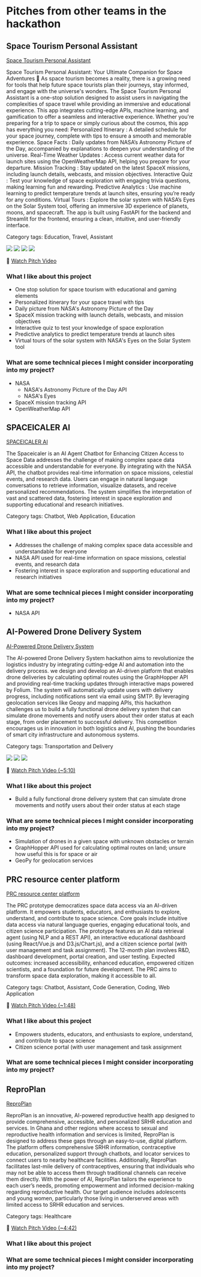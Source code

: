 # Pitches from other teams in the hackathon

## Space Tourism Personal Assistant
[Space Tourism Personal Assistant](https://lablab.ai/event/aistronauts-space-agents-on-a-mission/stellar-solo/space-tourism-personal-assistant)

Space Tourism Personal Assistant: Your Ultimate Companion for Space Adventures 🚀 As space tourism becomes a reality, there is a growing need for tools that help future space tourists plan their journeys, stay informed, and engage with the universe's wonders. The Space Tourism Personal Assistant is a one-stop solution designed to assist users in navigating the complexities of space travel while providing an immersive and educational experience. This app integrates cutting-edge APIs, machine learning, and gamification to offer a seamless and interactive experience. Whether you're preparing for a trip to space or simply curious about the cosmos, this app has everything you need: Personalized Itinerary : A detailed schedule for your space journey, complete with tips to ensure a smooth and memorable experience. Space Facts : Daily updates from NASA’s Astronomy Picture of the Day, accompanied by explanations to deepen your understanding of the universe. Real-Time Weather Updates : Access current weather data for launch sites using the OpenWeatherMap API, helping you prepare for your departure. Mission Tracking : Stay updated on the latest SpaceX missions, including launch details, webcasts, and mission objectives. Interactive Quiz : Test your knowledge of space exploration with engaging trivia questions, making learning fun and rewarding. Predictive Analytics : Use machine learning to predict temperature trends at launch sites, ensuring you’re ready for any conditions. Virtual Tours : Explore the solar system with NASA’s Eyes on the Solar System tool, offering an immersive 3D experience of planets, moons, and spacecraft. The app is built using FastAPI for the backend and Streamlit for the frontend, ensuring a clean, intuitive, and user-friendly interface.

Category tags:
Education, Travel, Assistant

![](../assets/hackathon/pitches/Screenshot%202025-02-08%20at%207.53.31 PM.png)
![](../assets/hackathon/pitches/Screenshot%202025-02-08%20at%207.53.47 PM.png)
![](../assets/hackathon/pitches/Screenshot%202025-02-08%20at%207.54.18 PM.png)
![](../assets/hackathon/pitches/Screenshot%202025-02-08%20at%207.54.24 PM.png)

🎤 [Watch Pitch Video](https://storage.googleapis.com/lablab-video-submissions/cm5xsfsfx000q357q5hktprpp/raw/submission-video-x-cm5xsfsfx000q357q5hktprpp-cm6wiwkt9000q358qrljdh65r_k296te0mav.mp4)

### What I like about this project
- One stop solution for space tourism with educational and gaming elements
- Personalized itinerary for your space travel with tips
- Daily picture from NASA's Astronomy Picture of the Day
- SpaceX mission tracking with launch details, webcasts, and mission objectives
- Interactive quiz to test your knowledge of space exploration
- Predictive analytics to predict temperature trends at launch sites
- Virtual tours of the solar system with NASA's Eyes on the Solar System tool

### What are some technical pieces I might consider incorporating into my project?
- NASA
    - NASA's Astronomy Picture of the Day API
    - NASA's Eyes
- SpaceX mission tracking API
- OpenWeatherMap API

## SPACEICALER AI
[SPACEICALER AI](https://lablab.ai/event/aistronauts-space-agents-on-a-mission/spaceicaler/spaceicaler-ai)

The Spaceicaler is an AI Agent Chatbot for Enhancing Citizen Access to Space Data addresses the challenge of making complex space data accessible and understandable for everyone. By integrating with the NASA API, the chatbot provides real-time information on space missions, celestial events, and research data. Users can engage in natural language conversations to retrieve information, visualize datasets, and receive personalized recommendations. The system simplifies the interpretation of vast and scattered data, fostering interest in space exploration and supporting educational and research initiatives.

Category tags:
Chatbot, Web Application, Education

### What I like about this project
- Addresses the challenge of making complex space data accessible and understandable for everyone
- NASA API used for real-time information on space missions, celestial events, and research data
- Fostering interest in space exploration and supporting educational and research initiatives

### What are some technical pieces I might consider incorporating into my project?
- NASA API

## AI-Powered Drone Delivery System
[AI-Powered Drone Delivery System](https://lablab.ai/event/aistronauts-space-agents-on-a-mission/astroautomators/ai-powered-drone-delivery-system)

The AI-powered Drone Delivery System hackathon aims to revolutionize the logistics industry by integrating cutting-edge AI and automation into the delivery process. we design and develop an AI-driven platform that enables drone deliveries by calculating optimal routes using the GraphHopper API and providing real-time tracking updates through interactive maps powered by Folium. The system will automatically update users with delivery progress, including notifications sent via email using SMTP. By leveraging geolocation services like Geopy and mapping APIs, this hackathon challenges us to build a fully functional drone delivery system that can simulate drone movements and notify users about their order status at each stage, from order placement to successful delivery. This competition encourages us in innovation in both logistics and AI, pushing the boundaries of smart city infrastructure and autonomous systems.

Category tags:
Transportation and Delivery

![](../assets/hackathon/pitches/Screenshot%202025-02-08%20at%208.04.13 PM.png)
![](../assets/hackathon/pitches/Screenshot%202025-02-08%20at%208.05.47 PM.png)
![](../assets/hackathon/pitches/Screenshot%202025-02-08%20at%208.06.09 PM.png)

🎤 [Watch Pitch Video (~5:10)](https://storage.googleapis.com/lablab-video-submissions/cm5xsfsfx000q357q5hktprpp/raw/submission-video-x-cm5xsfsfx000q357q5hktprpp-cm6emg7sz001e357lnn64oyep_p9fkuc0hau.mp4)

### What I like about this project
- Build a fully functional drone delivery system that can simulate drone movements and notify users about their order status at each stage

### What are some technical pieces I might consider incorporating into my project?
- Simulation of drones in a given space with unknown obstacles or terrain
- GraphHopper API used for calculating optimal routes on land; unsure how useful this is for space or air
- GeoPy for geolocation services

## PRC resource center platform
[PRC resource center platform](https://lablab.ai/event/aistronauts-space-agents-on-a-mission/aton4st/prc-resource-center-platform)

The PRC prototype democratizes space data access via an AI-driven platform. It empowers students, educators, and enthusiasts to explore, understand, and contribute to space science. Core goals include intuitive data access via natural language queries, engaging educational tools, and citizen science participation. The prototype features an AI data retrieval agent (using NLP and a REST API), an interactive educational dashboard (using React/Vue.js and D3.js/Chart.js), and a citizen science portal (with user management and task assignment). The 12-month plan involves R&D, dashboard development, portal creation, and user testing. Expected outcomes: increased accessibility, enhanced education, empowered citizen scientists, and a foundation for future development. The PRC aims to transform space data exploration, making it accessible to all.

Category tags:
Chatbot, Assistant, Code Generation, Coding, Web Application

🎤 [Watch Pitch Video (~1:48)](https://storage.googleapis.com/lablab-video-submissions/cm5xsfsfx000q357q5hktprpp/raw/submission-video-x-cm5xsfsfx000q357q5hktprpp-cm6cgrb3h000s3i72oet9z55k_m187sv0ccw.mp4)

### What I like about this project
- Empowers students, educators, and enthusiasts to explore, understand, and contribute to space science
- Citizen science portal (with user management and task assignment

### What are some technical pieces I might consider incorporating into my project?

## ReproPlan
[ReproPlan](https://lablab.ai/event/ai-for-connectivity-hackathon/rehana/reproplan)

ReproPlan is an innovative, AI-powered reproductive health app designed to provide comprehensive, accessible, and personalized SRHR education and services. In Ghana and other regions where access to sexual and reproductive health information and services is limited, ReproPlan is designed to address these gaps through an easy-to-use, digital platform. The platform offers comprehensive SRHR information, contraceptive education, personalized support through chatbots, and locator services to connect users to nearby healthcare facilities. Additionally, ReproPlan facilitates last-mile delivery of contraceptives, ensuring that individuals who may not be able to access them through traditional channels can receive them directly. With the power of AI, ReproPlan tailors the experience to each user’s needs, promoting empowerment and informed decision-making regarding reproductive health. Our target audience includes adolescents and young women, particularly those living in underserved areas with limited access to SRHR education and services.

Category tags:
Healthcare

🎤 [Watch Pitch Video (~4:42)](https://storage.googleapis.com/lablab-video-submissions/cm48fgskd000b356zv4ebb0pv/raw/submission-video-x-cm48fgskd000b356zv4ebb0pv-cm6d0ke82000p356xwdt96h9k_z46uho0fq1.mp4)

### What I like about this project

### What are some technical pieces I might consider incorporating into my project?
